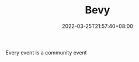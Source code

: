 ﻿---
weight: 
title: "Bevy"
description: "Every event is a community event"
date: 2022-03-25T21:57:40+08:00
lastmod: 2022-03-25T16:45:40+08:00
draft: false
authors: ["Metabd"]
featuredImage: "456.png"
link: "https://www.bevy.com/"
tags: ["Bevy","ÐéÄâ»áÒé"]
categories: ["navigation"]
navigation: ["ÐéÄâ»áÒé"]
lightgallery: true
toc: true
pinned: false
recommend: false
recommend1: false
---
Every event is a community event
